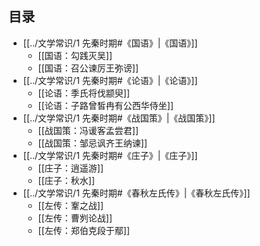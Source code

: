 ## 目录

- [[../文学常识/1 先秦时期#《国语》|《国语》]]
  - [[国语：勾践灭吴]]
  - [[国语：召公谏厉王弥谤]]
- [[../文学常识/1 先秦时期#《论语》|《论语》]]
  - [[论语：季氏将伐颛臾]]
  - [[论语：子路曾皙冉有公西华侍坐]]
- [[../文学常识/1 先秦时期#《战国策》|《战国策》]]
  - [[战国策：冯谖客孟尝君]]
  - [[战国策：邹忌讽齐王纳谏]]
- [[../文学常识/1 先秦时期#《庄子》|《庄子》]]
  - [[庄子：逍遥游]]
  - [[庄子：秋水]]
- [[../文学常识/1 先秦时期#《春秋左氏传》|《春秋左氏传》]]
  - [[左传：鞌之战]]
  - [[左传：曹刿论战]]
  - [[左传：郑伯克段于鄢]]